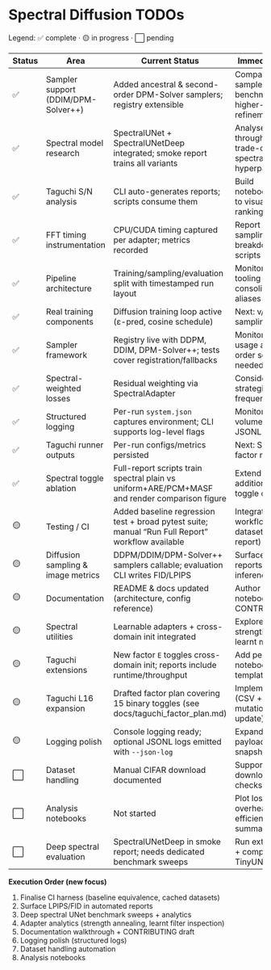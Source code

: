 # Spectral Diffusion TODOs

Legend: ✅ complete · 🟡 in progress · ⬜ pending

| Status | Area | Current Status | Immediate Next Step | Dependency | Notes / Implementation Tip |
| - | - | - | - | - | - |
| ✅ | Sampler support (DDIM/DPM-Solver++) | Added ancestral & second-order DPM-Solver samplers; registry extensible | Compare new samplers in benchmarks, consider higher-order refinements | Sampler framework | Necessary for fair spectral comparisons in arrays |
| ✅ | Spectral model research | SpectralUNet + SpectralUNetDeep integrated; smoke report trains all variants | Analyse throughput/quality trade-offs; tune spectral hyperparameters | Spectral utilities | Compare loss/runtime metrics; consider spectral regularisation |
| ✅ | Taguchi S/N analysis | CLI auto-generates reports; scripts consume them | Build notebooks/dashboards to visualise factor rankings | Taguchi runner outputs | `taguchi_report.csv` now includes runtime/throughput/final-loss columns |
| ✅ | FFT timing instrumentation | CPU/CUDA timing captured per adapter; metrics recorded | Report sampling/training breakdown in analysis scripts | Spectral utilities | Exposed as `spectral_*_time_seconds` and sampling counterparts |
| ✅ | Pipeline architecture | Training/sampling/evaluation split with timestamped run layout | Monitor downstream tooling and consolidate legacy aliases when safe | None | Smoke + Taguchi scripts target new paths and auto-embed reporting |
| ✅ | Real training components | Diffusion training loop active (ε-pred, cosine schedule) | Next: v/x0 prediction, sampling utilities | Spectral utilities | Baseline-conv path remains for synthetic smoke tests |
| ✅ | Sampler framework | Registry live with DDPM, DDIM, DPM-Solver++; tests cover registration/fallbacks | Monitor downstream usage and add higher-order solvers as needed | Pipeline architecture | Legacy `sample_ddpm` shim retained for compatibility until downstream scripts migrate |
| ✅ | Spectral-weighted losses | Residual weighting via SpectralAdapter | Consider mixing strategies & per-frequency strength | Spectral utilities | Works with `loss.spectral_weighting` (none/radial/bandpass) |
| ✅ | Structured logging | Per-run `system.json` captures environment; CLI supports log-level flags | Monitor logging volume and extend to JSONL if needed | Logging polish | `--log-level` available on train/sample/evaluate CLIs; metadata stored in run dirs |
| ✅ | Taguchi runner outputs | Per-run configs/metrics persisted | Next: S/N analysis & factor reporting | Metrics availability | Artifacts mirror single-run structure |
| ✅ | Spectral toggle ablation | Full-report scripts train spectral plain vs uniform+ARE/PCM+MASF and render comparison figure | Extend ablations to additional datasets / toggle combos | Report pipeline | Produces `ablation/summary.csv` + `spectral_feature_ablation.png` for quick visual checks |
| 🟡 | Testing / CI | Added baseline regression test + broad pytest suite; manual “Run Full Report” workflow available | Integrate into CI workflow (cached datasets, smoke report) | Pipeline architecture | Keep CPU-only path fast; cache CIFAR for CI; manual workflow uploads latest report artifact |
| 🟡 | Diffusion sampling & image metrics | DDPM/DDIM/DPM-Solver++ samplers callable; evaluation CLI writes FID/LPIPS | Surface LPIPS/FID in reports; explore batch inference tooling | Real training components | Samples live under `results/runs/<run_id>/samples/<tag>/` |
| 🟡 | Documentation | README & docs updated (architecture, config reference) | Author walkthrough notebook + CONTRIBUTING guide | None | Highlight learnable adapters + SpectralUNetDeep usage |
| 🟡 | Spectral utilities | Learnable adapters + cross-domain init integrated | Explore adapter strength annealing / learnt masks analytics | None | Adapter stats tracked via `spectral_*` metrics |
| 🟡 | Taguchi extensions | New factor `E` toggles cross-domain init; reports include runtime/throughput | Add per-factor notebook + scenario templates | Taguchi runner outputs | Consider expanding to cover learnable adapter hyperparameters |
| 🟡 | Taguchi L16 expansion | Drafted factor plan covering 15 binary toggles (see docs/taguchi_factor_plan.md) | Implement L16 design (CSV + runner mutations + report update) | Taguchi runner outputs | Add ARE/MASF/warm-up/LR schedule, etc. to the design matrix |
| 🟡 | Logging polish | Console logging ready; optional JSONL logs emitted with `--json-log` | Expand structured payloads (metrics snapshots, step logs) | Independent | JSONL lives at `logs/train.jsonl`; next: richer diagnostics |
| ⬜ | Dataset handling | Manual CIFAR download documented | Support auto-download flag + checksum validation | Network availability | Document dataset caching for CI/local |
| ⬜ | Analysis notebooks | Not started | Plot loss vs time, FFT overhead vs efficiency, Taguchi summaries | Metrics & S/N tooling | Consume `results/summary.csv`, `taguchi_report.csv` |
| ⬜ | Deep spectral evaluation | SpectralUNetDeep in smoke report; needs dedicated benchmark sweeps | Run extended training + compare vs TinyUNet | Spectral deep configs | Track spectral energy per scale |

**Execution Order (new focus)**
1. Finalise CI harness (baseline equivalence, cached datasets)  
2. Surface LPIPS/FID in automated reports  
3. Deep spectral UNet benchmark sweeps + analytics  
4. Adapter analytics (strength annealing, learnt filter inspection)  
5. Documentation walkthrough + CONTRIBUTING draft  
6. Logging polish (structured logs)  
7. Dataset handling automation  
8. Analysis notebooks  
